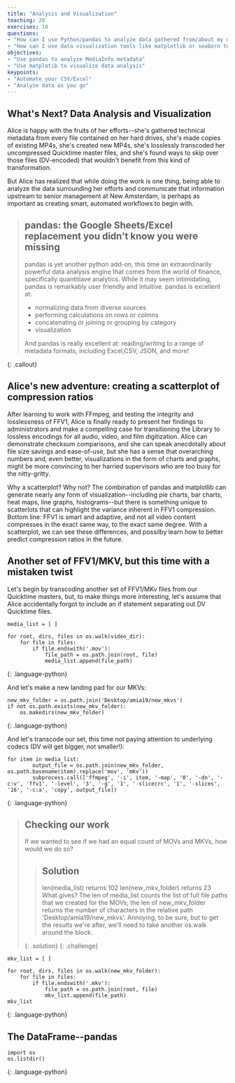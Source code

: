 ```yaml
---
title: "Analysis and Visualization"
teaching: 20
exercises: 10
questions:
- "How can I use Python/pandas to analyze data gathered from/about my media collection?"
- "How can I use data visualization tools like matplotlib or seaborn to present my analysis in a clear and digestible way?"
objectives:
- "Use pandas to analyze MediaInfo metadata"
- "Use matplotib to visualize data analysis"
keypoints:
- "Automate your CSV/Excel"
- "Analyze data as you go"
---
```


## What's Next? Data Analysis and Visualization

Alice is happy with the fruits of her efforts--she's gathered technical metadata from every file contained on her hard drives, she's made copies of existing MP4s, she's created new MP4s, she's losslessly transcoded her uncompressed Quicktime master files, and she's found ways to skip over those files (DV-encoded) that wouldn't benefit from this kind of transformation.

But Alice has realized that while doing the work is one thing, being able to analyze the data surrounding her efforts and communicate that information upstream to senior management at New Amsterdam, is perhaps as important as creating smart, automated workflows to begin with.


> ## pandas: the Google Sheets/Excel replacement you didn't know you were missing
>
> pandas is yet another python add-on, this time an extraordinarily powerful data analysis engine that comes from the world of finance, specifically quantitiave analytics. 
> While it may seem intimidating, pandas is remarkably user friendly and intuitive.
> pandas is excellent at:
> * normalizing data from diverse sources
> * performing calculations on rows or colmns
> * concatenating or joining or grouping by category
> * visualization 
>
> And pandas is really excellent at: reading/writing to a range of metadata formats, including Excel,CSV, JSON, and more!
> 
{: .callout}

## Alice's new adventure: creating a scatterplot of compression ratios 

After learning to work with FFmpeg, and testing the integrity and losslessness of FFV1, Alice is finally ready to present her findings to administrators and make a compelling case for transitioning the Library to lossless encodings for all audio, video, and film digitization. 
Alice can demonstrate checksum comparisons, and she can speak anecdotally about file size savings and ease-of-use, but she has a sense that overarching numbers and, even better, visualizations in the form of charts and graphs, might be more convincing to her harried supervisors who are too busy for the nitty-gritty.

Why a scatterplot? Why not? 
The combination of pandas and matplotlib can generate nearly any form of visualization--including pie charts, bar charts, heat maps, line graphs, histograms--but there is something unique to scatterlots that can highlight the variance inherent in FFV1 compression. 
Bottom line: FFV1 is smart and adaptive, and not all video content compresses in the exact same way, to the exact same degree. 
With a scatterplot, we can see these differences, and possilby learn how to better predict compression ratios in the future. 

## Another set of FFV1/MKV, but this time with a mistaken twist

Let's begin by transcoding another set of FFV1/MKv files from our Quicktime masters, but, to make things more interesting, let's assume that Alice accidentally forgot to include an if statement separating out DV Quicktime files.

~~~
media_list = [ ]

for root, dirs, files in os.walk(video_dir):
    for file in files:
        if file.endswith('.mov'):
            file_path = os.path.join(root, file)
            media_list.append(file_path)
~~~
{: .language-python}

And let's make a new landing pad for our MKVs:

~~~
new_mkv_folder = os.path.join('Desktop/amia19/new_mkvs')
if not os.path.exists(new_mkv_folder):
	os.makedirs(new_mkv_folder)
~~~
{: .language-python}

And let's transcode our set, this time not paying attention to underlying codecs (DV will get bigger, not smaller!):

~~~
for item in media_list:
        output_file = os.path.join(new_mkv_folder, os.path.basename(item).replace('mov', 'mkv'))
        subprocess.call(['ffmpeg', '-i', item, '-map', '0', '-dn', '-c:v', 'ffv1', '-level', '3', '-g', '1', '-slicecrc', '1', '-slices', '16', '-c:a', 'copy', output_file])
~~~
{: .language-python}

> ## Checking our work
>
> If we wanted to see if we had an equal count of MOVs and MKVs, how would we do so?
> 
> > ## Solution
> > len(media_list) returns 102
> > len(new_mkv_folder) returns 23
> > What gives?
> > The len of media_list counts the list of full file paths that we created for the MOVs; the len of new_mkv_folder returns the number of characters in the relative path 'Desktop/amia19/new_mkvs'.
> > Annoying, to be sure, but to get the results we're after, we'll need to take another os.walk around the block.
> > 
> {: .solution}
{: .challenge}

~~~
mkv_list = [ ]

for root, dirs, files in os.walk(new_mkv_folder):
    for file in files:
        if file.endswith('.mkv'):
            file_path = os.path.join(root, file)
            mkv_list.append(file_path)
mkv_list
~~~
{: .language-python}


## The DataFrame--pandas 


~~~
import os
os.listdir()
~~~
{: .language-python}

